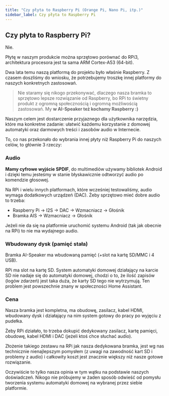 ```yaml
---
title: "Czy płyta to Raspberry Pi (Orange Pi, Nano Pi, itp.)"
sidebar_label: Czy płyta to Raspberry Pi
---
```


## Czy płyta to Raspberry Pi?

Nie.

Płytę w naszym produkcie można sprzętowo porównać do RPi3, architektura procesora jest ta sama ARM Cortex-A53 (64-bit). 

Dwa lata temu naszą platformą do projektu było właśnie Raspberry. Z czasem doszliśmy do wniosku, że potrzebujemy troszkę innej platformy do naszych konkretnych zastosowań. 


> Nie staramy się nikogo przekonywać, dlaczego nasza bramka to sprzętowo lepsze rozwiązanie od Raspberry, bo RPi to świetny produkt z ogromną społecznością i ogromną możliwością zastosowań. My **w AI-Speaker też kochamy Raspberry :)**

Naszym celem jest dostarczenie przyjaznego dla użytkownika narzędzia, które ma konkretne zadanie: ułatwić każdemu korzystanie z domowej automatyki oraz darmowych treści i zasobów audio w Internecie.


To, co nas przekonało do wybrania innej płyty niż Raspberry Pi do naszych celów, to głównie 3 rzeczy:

### Audio

**Mamy cyfrowe wyjście SPDIF**, do multimediów używamy bibliotek Android i dzięki temu jesteśmy w stanie błyskawicznie odtworzyć audio po komendzie głosowej.

Na RPi i wielu innych platformach, które wcześniej testowaliśmy, audio wymaga dodatkowych urządzeń (DAC). 
Żeby sprzętowo mieć dobre audio to trzeba:
- Raspberry Pi -> I2S -> DAC -> Wzmacniacz -> Głośnik
- Bramka AIS -> Wzmacniacz -> Głośnik

Jeżeli nie da się na platformie uruchomić systemu Android (tak jak obecnie na RPi) to nie ma wydajnego audio.

### Wbudowany dysk (pamięć stała)

Bramka AI-Speaker ma wbudowaną pamięć (+slot na kartę SD/MMC i 4 USB).

RPi ma slot na kartę SD. System automatyki domowej działający na karcie SD nie nadaje się do automatyki domowej, chodzi o to, że ilość zapisów (logów zdarzeń) jest taka duża, że karty SD tego nie wytrzymują. Ten problem jest powszechnie znany w społeczności Home Assistant.


### Cena

Nasza bramka jest kompletna, ma obudowę, zasilacz, kabel HDMI, wbudowany dysk i działający na nim system gotowy do pracy po wyjęciu z pudełka. 

Żeby RPi działało, to trzeba dokupić dedykowany zasilacz, kartę pamięci, obudowę, kabel HDMI i DAC (jeżeli ktoś chce słuchać audio). 

Złożenie takiego zestawu na RPi jak nasza dedykowana bramka, jest wg nas technicznie nienajlepszym pomysłem (z uwagi na zawodność kart SD i problemy z audio) i całkowity koszt jest znacznie większy niż nasze gotowe rozwiązanie.

Oczywiście to tylko nasza opinia w tym wątku na podstawie naszych doświadczeń. Nikogo nie próbujemy w żaden sposób odwieść od pomysłu tworzenia systemu automatyki domowej na wybranej przez siebie platformie.


